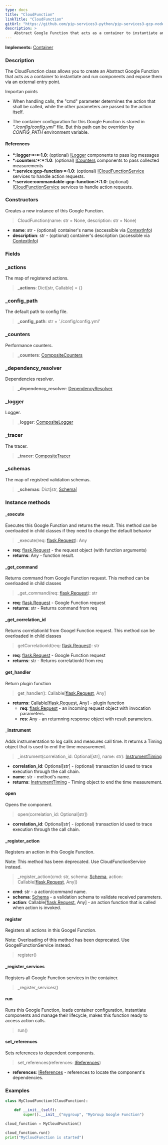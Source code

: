 ```yaml
---
type: docs
title: "CloudFunction"
linkTitle: "CloudFunction"
gitUrl: "https://github.com/pip-services3-python/pip-services3-gcp-nodex"
description: >
    Abstract Google Function that acts as a container to instantiate and run components and expose them via an external entry point. 
---
```


**Implements:** [Container](../../../container/containers/container)

### Description
The CloudFunction class allows you to create an Abstract Google Function that acts as a container to instantiate and run components and expose them via an external entry point. 

Importan points

- When handling calls, the "cmd" parameter determines the action that shall be called, while the other parameters are passed to the action itself.  

- The container configuration for this Google Function is stored in *"./config/config.yml"* file. But this path can be overriden by *CONFIG_PATH* environment variable.

#### References

- **\*:logger:\*:\*:1.0**: (optional) [ILogger](../../../components/log/ilogger) components to pass log messages
- **\*:counters:\*:\*:1.0**: (optional) [ICounters](../../../components/count/icounters) components to pass collected measurements
- **\*:service:gcp-function:\*:1.0**: (optional) [ICloudFunctionService](../../services/icloud_function_service) services to handle action requests.
- **\*:service:commandable-gcp-function:\*:1.0**: (optional) [ICloudFunctionService](../../services/icloud_function_service) services to handle action requests.

### Constructors
Creates a new instance of this Google Function.

> CloudFunction(name: str = None, description: str = None)

- **name**: str - (optional) container's name (accessible via [ContextInfo](../../../components/info/context_info))
- **description**: str - (optional) container's description (accessible via [ContextInfo](../../../components/info/context_info))


### Fields

<span class="hide-title-link">

### _actions
The map of registered actions.
> **_actions**: Dict[str, Callable] = {}

### _config_path
The default path to config file.
> **_config_path**: str = './config/config.yml'

### _counters
Performance counters.
> **_counters**: [CompositeCounters](../../../components/count/composite_counters)

### _dependency_resolver
Dependencies resolver.
> **_dependency_resolver**: [DependencyResolver](../../../commons/refer/dependency_resolver)

### _logger
Logger.
> **_logger**: [CompositeLogger](../../../components/log/composite_logger)

### _tracer
The tracer.
> **_tracer**: [CompositeTracer](../../../components/trace/composite_tracer)

### _schemas
The map of registred validation schemas.
> **_schemas**: Dict[str, [Schema](../../../commons/validate/schema)]

</span>


### Instance methods

#### _execute
Executes this Google Function and returns the result.
This method can be overloaded in child classes
if they need to change the default behavior

> _execute(req: [flask.Request](https://flask.palletsprojects.com/en/2.1.x/api/#incoming-request-data)): Any

- **req**: [flask.Request](https://flask.palletsprojects.com/en/2.1.x/api/#incoming-request-data) - the request object (with function arguments)
- **returns**: Any - function result.

#### _get_command
Returns command from Google Function request.
This method can be overloaded in child classes

> _get_command(req: [flask.Request](https://flask.palletsprojects.com/en/2.1.x/api/#incoming-request-data)): str

- **req**: [flask.Request](https://flask.palletsprojects.com/en/2.1.x/api/#incoming-request-data) - Google Function request
- **returns**: str - Returns command from req

#### _get_correlation_id
Returns correlationId from Googel Function request.
This method can be overloaded in child classes

> getCorrelationId(req: [flask.Request](https://flask.palletsprojects.com/en/2.1.x/api/#incoming-request-data)): str

- **req**: [flask.Request](https://flask.palletsprojects.com/en/2.1.x/api/#incoming-request-data) - Google Function request
- **returns**: str - Returns correlationId from req

#### get_handler
Return plugin function

> get_handler(): Callable[[flask.Request](https://flask.palletsprojects.com/en/2.1.x/api/#incoming-request-data), Any]

- **returns**: Callable[[flask.Request](https://flask.palletsprojects.com/en/2.1.x/api/#incoming-request-data), Any] - plugin function
    - **req**: [flask.Request](https://flask.palletsprojects.com/en/2.1.x/api/#incoming-request-data) - an incoming request object with invocation parameters.
    - **res**: Any - an returnning response object with result parameters.

#### _instrument
Adds instrumentation to log calls and measures call time.
It returns a Timing object that is used to end the time measurement.

> _instrument(correlation_id: Optional[str], name: str): [InstrumentTiming](../../../rpc/services/instrument_timing)

- **correlation_id**: Optional[str] - (optional) transaction id used to trace execution through the call chain.
- **name**: str - method's name.
- **returns**: [InstrumentTiming](../../../rpc/services/instrument_timing) - Timing object to end the time measurement.

#### open
Opens the component.

> open(correlation_id: Optional[str])

- **correlation_id**: Optional[str] - (optional) transaction id used to trace execution through the call chain.

#### _register_action
Registers an action in this Google Function.

Note: This method has been deprecated. Use CloudFunctionService instead.

> _register_action(cmd: str, schema: [Schema](../../../commons/validate/schema), action: Callable[[flask.Request](https://flask.palletsprojects.com/en/2.1.x/api/#incoming-request-data), Any]) 

- **cmd**: str - a action/command name.
- **schema**: [Schema](../../../commons/validate/schema) - a validation schema to validate received parameters.
- **action**: Callable[[flask.Request](https://flask.palletsprojects.com/en/2.1.x/api/#incoming-request-data), Any] - an action function that is called when action is invoked.

#### register
Registers all actions in this Googel Function.

Note: Overloading of this method has been deprecated. Use GoogelFunctionService instead.

> register()

#### _register_services
Registers all Google Function services in the container.

> _register_services()

#### run
Runs this Google Function, loads container configuration,
instantiate components and manage their lifecycle,
makes this function ready to access action calls.

> run()


#### set_references
Sets references to dependent components.

> set_references(references: [IReferences](../../../commons/refer/ireferences))

- **references**: [IReferences](../../../commons/refer/ireferences) - references to locate the component's dependencies.


### Examples

```python
class MyCloudFunction(CloudFunction):

    def __init__(self):
        super().__init__("mygroup", "MyGroup Google Function")

cloud_function = MyCloudFunction()

cloud_function.run()
print("MyCloudFunction is started")

```
